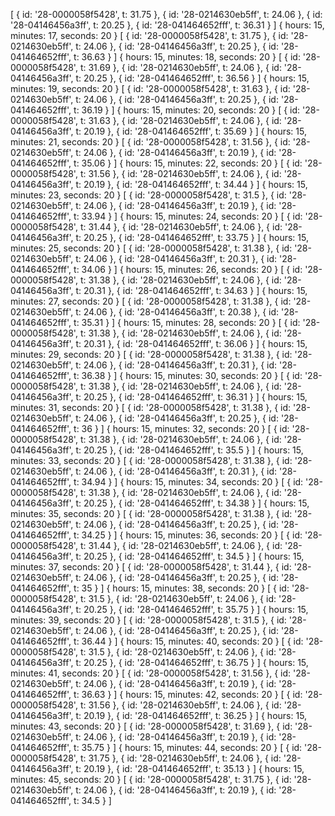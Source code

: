 [ { id: '28-0000058f5428', t: 31.75 },
{ id: '28-0214630eb5ff', t: 24.06 },
{ id: '28-04146456a3ff', t: 20.25 },
{ id: '28-041464652fff', t: 36.31 } ]
{ hours: 15, minutes: 17, seconds: 20 }
[ { id: '28-0000058f5428', t: 31.75 },
{ id: '28-0214630eb5ff', t: 24.06 },
{ id: '28-04146456a3ff', t: 20.25 },
{ id: '28-041464652fff', t: 36.63 } ]
{ hours: 15, minutes: 18, seconds: 20 }
[ { id: '28-0000058f5428', t: 31.69 },
{ id: '28-0214630eb5ff', t: 24.06 },
{ id: '28-04146456a3ff', t: 20.25 },
{ id: '28-041464652fff', t: 36.56 } ]
{ hours: 15, minutes: 19, seconds: 20 }
[ { id: '28-0000058f5428', t: 31.63 },
{ id: '28-0214630eb5ff', t: 24.06 },
{ id: '28-04146456a3ff', t: 20.25 },
{ id: '28-041464652fff', t: 36.19 } ]
{ hours: 15, minutes: 20, seconds: 20 }
[ { id: '28-0000058f5428', t: 31.63 },
{ id: '28-0214630eb5ff', t: 24.06 },
{ id: '28-04146456a3ff', t: 20.19 },
{ id: '28-041464652fff', t: 35.69 } ]
{ hours: 15, minutes: 21, seconds: 20 }
[ { id: '28-0000058f5428', t: 31.56 },
{ id: '28-0214630eb5ff', t: 24.06 },
{ id: '28-04146456a3ff', t: 20.19 },
{ id: '28-041464652fff', t: 35.06 } ]
{ hours: 15, minutes: 22, seconds: 20 }
[ { id: '28-0000058f5428', t: 31.56 },
{ id: '28-0214630eb5ff', t: 24.06 },
{ id: '28-04146456a3ff', t: 20.19 },
{ id: '28-041464652fff', t: 34.44 } ]
{ hours: 15, minutes: 23, seconds: 20 }
[ { id: '28-0000058f5428', t: 31.5 },
{ id: '28-0214630eb5ff', t: 24.06 },
{ id: '28-04146456a3ff', t: 20.19 },
{ id: '28-041464652fff', t: 33.94 } ]
{ hours: 15, minutes: 24, seconds: 20 }
[ { id: '28-0000058f5428', t: 31.44 },
{ id: '28-0214630eb5ff', t: 24.06 },
{ id: '28-04146456a3ff', t: 20.25 },
{ id: '28-041464652fff', t: 33.75 } ]
{ hours: 15, minutes: 25, seconds: 20 }
[ { id: '28-0000058f5428', t: 31.38 },
{ id: '28-0214630eb5ff', t: 24.06 },
{ id: '28-04146456a3ff', t: 20.31 },
{ id: '28-041464652fff', t: 34.06 } ]
{ hours: 15, minutes: 26, seconds: 20 }
[ { id: '28-0000058f5428', t: 31.38 },
{ id: '28-0214630eb5ff', t: 24.06 },
{ id: '28-04146456a3ff', t: 20.31 },
{ id: '28-041464652fff', t: 34.63 } ]
{ hours: 15, minutes: 27, seconds: 20 }
[ { id: '28-0000058f5428', t: 31.38 },
{ id: '28-0214630eb5ff', t: 24.06 },
{ id: '28-04146456a3ff', t: 20.38 },
{ id: '28-041464652fff', t: 35.31 } ]
{ hours: 15, minutes: 28, seconds: 20 }
[ { id: '28-0000058f5428', t: 31.38 },
{ id: '28-0214630eb5ff', t: 24.06 },
{ id: '28-04146456a3ff', t: 20.31 },
{ id: '28-041464652fff', t: 36.06 } ]
{ hours: 15, minutes: 29, seconds: 20 }
[ { id: '28-0000058f5428', t: 31.38 },
{ id: '28-0214630eb5ff', t: 24.06 },
{ id: '28-04146456a3ff', t: 20.31 },
{ id: '28-041464652fff', t: 36.38 } ]
{ hours: 15, minutes: 30, seconds: 20 }
[ { id: '28-0000058f5428', t: 31.38 },
{ id: '28-0214630eb5ff', t: 24.06 },
{ id: '28-04146456a3ff', t: 20.25 },
{ id: '28-041464652fff', t: 36.31 } ]
{ hours: 15, minutes: 31, seconds: 20 }
[ { id: '28-0000058f5428', t: 31.38 },
{ id: '28-0214630eb5ff', t: 24.06 },
{ id: '28-04146456a3ff', t: 20.25 },
{ id: '28-041464652fff', t: 36 } ]
{ hours: 15, minutes: 32, seconds: 20 }
[ { id: '28-0000058f5428', t: 31.38 },
{ id: '28-0214630eb5ff', t: 24.06 },
{ id: '28-04146456a3ff', t: 20.25 },
{ id: '28-041464652fff', t: 35.5 } ]
{ hours: 15, minutes: 33, seconds: 20 }
[ { id: '28-0000058f5428', t: 31.38 },
{ id: '28-0214630eb5ff', t: 24.06 },
{ id: '28-04146456a3ff', t: 20.31 },
{ id: '28-041464652fff', t: 34.94 } ]
{ hours: 15, minutes: 34, seconds: 20 }
[ { id: '28-0000058f5428', t: 31.38 },
{ id: '28-0214630eb5ff', t: 24.06 },
{ id: '28-04146456a3ff', t: 20.25 },
{ id: '28-041464652fff', t: 34.38 } ]
{ hours: 15, minutes: 35, seconds: 20 }
[ { id: '28-0000058f5428', t: 31.38 },
{ id: '28-0214630eb5ff', t: 24.06 },
{ id: '28-04146456a3ff', t: 20.25 },
{ id: '28-041464652fff', t: 34.25 } ]
{ hours: 15, minutes: 36, seconds: 20 }
[ { id: '28-0000058f5428', t: 31.44 },
{ id: '28-0214630eb5ff', t: 24.06 },
{ id: '28-04146456a3ff', t: 20.25 },
{ id: '28-041464652fff', t: 34.5 } ]
{ hours: 15, minutes: 37, seconds: 20 }
[ { id: '28-0000058f5428', t: 31.44 },
{ id: '28-0214630eb5ff', t: 24.06 },
{ id: '28-04146456a3ff', t: 20.25 },
{ id: '28-041464652fff', t: 35 } ]
{ hours: 15, minutes: 38, seconds: 20 }
[ { id: '28-0000058f5428', t: 31.5 },
{ id: '28-0214630eb5ff', t: 24.06 },
{ id: '28-04146456a3ff', t: 20.25 },
{ id: '28-041464652fff', t: 35.75 } ]
{ hours: 15, minutes: 39, seconds: 20 }
[ { id: '28-0000058f5428', t: 31.5 },
{ id: '28-0214630eb5ff', t: 24.06 },
{ id: '28-04146456a3ff', t: 20.25 },
{ id: '28-041464652fff', t: 36.44 } ]
{ hours: 15, minutes: 40, seconds: 20 }
[ { id: '28-0000058f5428', t: 31.5 },
{ id: '28-0214630eb5ff', t: 24.06 },
{ id: '28-04146456a3ff', t: 20.25 },
{ id: '28-041464652fff', t: 36.75 } ]
{ hours: 15, minutes: 41, seconds: 20 }
[ { id: '28-0000058f5428', t: 31.56 },
{ id: '28-0214630eb5ff', t: 24.06 },
{ id: '28-04146456a3ff', t: 20.19 },
{ id: '28-041464652fff', t: 36.63 } ]
{ hours: 15, minutes: 42, seconds: 20 }
[ { id: '28-0000058f5428', t: 31.56 },
{ id: '28-0214630eb5ff', t: 24.06 },
{ id: '28-04146456a3ff', t: 20.19 },
{ id: '28-041464652fff', t: 36.25 } ]
{ hours: 15, minutes: 43, seconds: 20 }
[ { id: '28-0000058f5428', t: 31.69 },
{ id: '28-0214630eb5ff', t: 24.06 },
{ id: '28-04146456a3ff', t: 20.19 },
{ id: '28-041464652fff', t: 35.75 } ]
{ hours: 15, minutes: 44, seconds: 20 }
[ { id: '28-0000058f5428', t: 31.75 },
{ id: '28-0214630eb5ff', t: 24.06 },
{ id: '28-04146456a3ff', t: 20.19 },
{ id: '28-041464652fff', t: 35.13 } ]
{ hours: 15, minutes: 45, seconds: 20 }
[ { id: '28-0000058f5428', t: 31.75 },
{ id: '28-0214630eb5ff', t: 24.06 },
{ id: '28-04146456a3ff', t: 20.19 },
{ id: '28-041464652fff', t: 34.5 } ]
